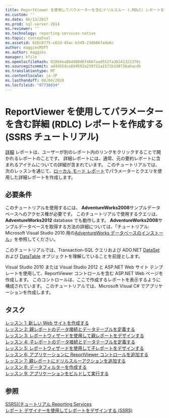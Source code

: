 ```yaml
---
title: ReportViewer を使用してパラメーターを含むドリルスルー (.RDLC) レポートを作成する (SSRS チュートリアル) |Microsoft Docs
ms.custom: ''
ms.date: 06/13/2017
ms.prod: sql-server-2014
ms.reviewer: ''
ms.technology: reporting-services-native
ms.topic: conceptual
ms.assetid: 628c8775-c62d-45ac-b349-23db86fa4e6c
author: maggiesMSFT
ms.author: maggies
manager: kfile
ms.openlocfilehash: 02864ea8bdd80d6f46b7aad552fa30241322370c
ms.sourcegitcommit: ad4d92dce894592a259721a1571b1d8736abacdb
ms.translationtype: MT
ms.contentlocale: ja-JP
ms.lasthandoff: 08/04/2020
ms.locfileid: "87738034"
---
```

# <a name="create-a-drillthrough-rdlc-report-with-parameters-using-reportviewer-ssrs-tutorial"></a>ReportViewer を使用してパラメーターを含む詳細 (RDLC) レポートを作成する (SSRS チュートリアル)
  [詳細](https://technet.microsoft.com/library/ff519554.aspx) レポートは、ユーザーが別のレポート内のリンクをクリックすることで開かれるレポートのことです。 詳細レポートには、通常、元の要約レポートに含まれるアイテムについての詳細が含まれています。 このチュートリアルでは、次のレッスンを通じて、[ローカル モード レポート](local-vs-connected-mode-report-viewer-reporting-services-sharepoint-mode.md)でパラメーターとクエリを使用した詳細レポートを作成します。  
  
## <a name="requirements"></a>必要条件  
 このチュートリアルを使用するには、 **AdventureWorks2008**サンプルデータベースへのアクセス権が必要です。 このチュートリアルで使用するクエリは、 **AdventureWorks2012** database でも動作します。 **AdventureWorks2008**サンプルデータベースを取得する方法の詳細については、「チュートリアル: Microsoft Visual Studio 2010 用の[AdventureWorks データベースのインストール](https://msdn.microsoft.com/library/aa992075\(v=vs.100\).aspx)」を参照してください。  
  
 このチュートリアルでは、Transaction-SQL クエリおよび ADO.NET [DataSet](https://msdn.microsoft.com/library/system.data.dataset\(v=vs.100\).aspx) および [DataTable](https://msdn.microsoft.com/library/system.data.datatable\(v=vs.100\).aspx) オブジェクトを理解していることを前提とします。  
  
 Visual Studio 2010 または Visual Studio 2012 と ASP.NET Web サイト テンプレートを使用して、ReportViewer コントロールを含む ASP.NET Web ページを作成します。 このコントロールは、ここで作成するレポートを表示するように構成されています。 このチュートリアルでは、Microsoft Visual C# でアプリケーションを作成します。  
  
## <a name="tasks"></a>タスク  
 [レッスン 1: 新しい Web サイトを作成する](../reporting-services/lesson-1-create-a-new-web-site.md)   
 [レッスン 2: 親レポートのデータ接続とデータテーブルを定義する](../reporting-services/lesson-2-define-a-data-connection-and-data-table-for-parent-report.md)   
 [レッスン 3: レポートウィザードを使用して親レポートをデザインする](../reporting-services/lesson-3-design-the-parent-report-using-the-report-wizard.md)   
 [レッスン 4: 子レポートのデータ接続とデータテーブルを定義する](../reporting-services/lesson-4-define-a-data-connection-and-data-table-for-child-report.md)   
 [レッスン 5: レポートウィザードを使用して子レポートをデザインする](../reporting-services/lesson-5-design-the-child-report-using-the-report-wizard.md)   
 [レッスン 6: アプリケーションに ReportViewer コントロールを追加する](../reporting-services/lesson-6-add-a-reportviewer-control-to-the-application.md)   
 [レッスン 7: 親レポートにドリルスルーアクションを追加する](../reporting-services/lesson-7-add-drillthrough-action-on-parent-report.md)   
 [レッスン 8: データフィルターを作成する](../reporting-services/lesson-8-create-a-data-filter.md)   
 [レッスン 9: アプリケーションをビルドして実行する](../reporting-services/lesson-9-build-and-run-the-application.md)  
  
## <a name="see-also"></a>参照  
 [SSRS&#41;&#40;チュートリアル Reporting Services](../reporting-services/reporting-services-tutorials-ssrs.md)   
 [レポート デザイナーを使用してレポートをデザインする &#40;SSRS&#41;](tools/design-reporting-services-paginated-reports-with-report-designer-ssrs.md)  
  
  
